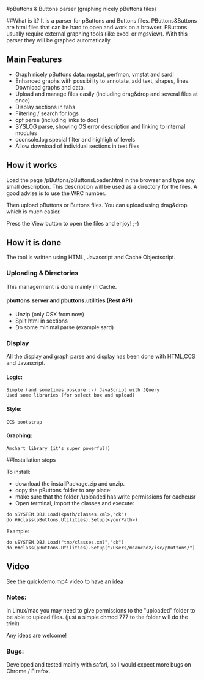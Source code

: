 #pButtons & Buttons parser (graphing nicely pButtons files)

##What is it? 
It is a parser for pButtons and Buttons files. PButtons&Buttons are html files that can be hard to open and work on a browser. 
PButtons usually require external graphing tools (like excel or mgsview). With this parser they will be graphed automatically. 

## Main Features
* Graph nicely pButtons data: mgstat, perfmon, vmstat and sard!
* Enhanced graphs with possibility to annotate, add text, shapes, lines. Download graphs and data.
* Upload and manage files easily (including drag&drop and several files at once)
* Display sections in tabs
* Filtering / search for logs
* cpf parse (including links to doc)
* SYSLOG parse, showing OS error description and linking to internal modules
* cconsole.log special filter and highligh of levels
* Allow download of individual sections in text files

## How it works
Load the page /pButtons/pButtonsLoader.html in the browser and type any small description. This description will be used as a directory for the files. A good advise is to use the WRC number.

Then upload pButtons or Buttons files. You can upload using drag&drop which is much easier. 

Press the View button to open the files and enjoy! ;-)

## How it is done
The tool is written using HTML, Javascript and Caché Objectscript. 

### Uploading & Directories 
 This managerment is done mainly in Caché. 
#### pbuttons.server and pbuttons.utilities (Rest API)
* Unzip (only OSX from now) 
* Split html in sections
* Do some minimal parse (example sard)

### Display
All the display and graph parse and display has been done with HTML,CCS and Javascript.
#### Logic:
    Simple (and sometimes obscure :-) JavaScript with JQuery
    Used some libraries (for select box and upload)
#### Style:
    CCS bootstrap 
#### Graphing: 
    Amchart library (it's super powerful!)

##Installation steps 

To install:
- download the installPackage.zip and unzip.
- copy the pButtons folder to any place: <yourPath>
- make sure that the folder <yourPath>/uploaded has write permissions for cacheusr
- Open terminal, import the classes and execute:

```
do $SYSTEM.OBJ.Load(<path/classes.xml>,"ck")
do ##class(pButtons.Utilities).Setup(<yourPath>)
```

Example: 

```
do $SYSTEM.OBJ.Load("tmp/classes.xml","ck")
do ##class(pButtons.Utilities).Setup("/Users/msanchez/isc/pButtons/")
```

## Video
See the quickdemo.mp4 video to have an idea 


### Notes: 
 In Linux/mac you may need to give permissions to the "uploaded" folder to be able to upload files. 
(just a simple chmod 777 to the folder will do the trick)

Any ideas are welcome!

### Bugs: 
 Developed and tested mainly with safari, so I would expect more bugs on Chrome / Firefox.  
 
